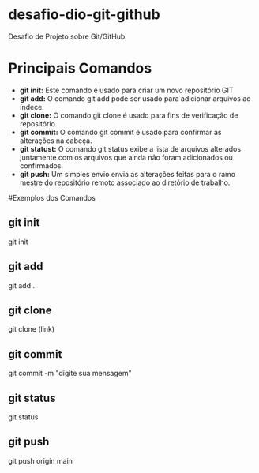 # desafio-dio-git-github
Desafio de Projeto sobre Git/GitHub

# Principais Comandos 
* __git init:__ Este comando é usado para criar um novo repositório GIT
* __git add:__ O comando git add pode ser usado para adicionar arquivos ao índece.
* __git clone:__ O comando git clone é usado para fins de verificação de repositório.
* __git commit:__ O comando git commit é usado para confirmar as alterações na cabeça.
* __git statust:__ O comando git status exibe a lista de arquivos alterados juntamente com os arquivos que ainda não foram adicionados ou confirmados.
* __git push:__ Um simples envio envia as alterações feitas para o ramo mestre do repositório remoto associado ao diretório de trabalho.

#Exemplos dos Comandos
## git init
git init
## git add
git add .
## git clone
git clone (link)
## git commit
git commit -m "digite sua mensagem"
## git status
git status
## git push
git push origin main
